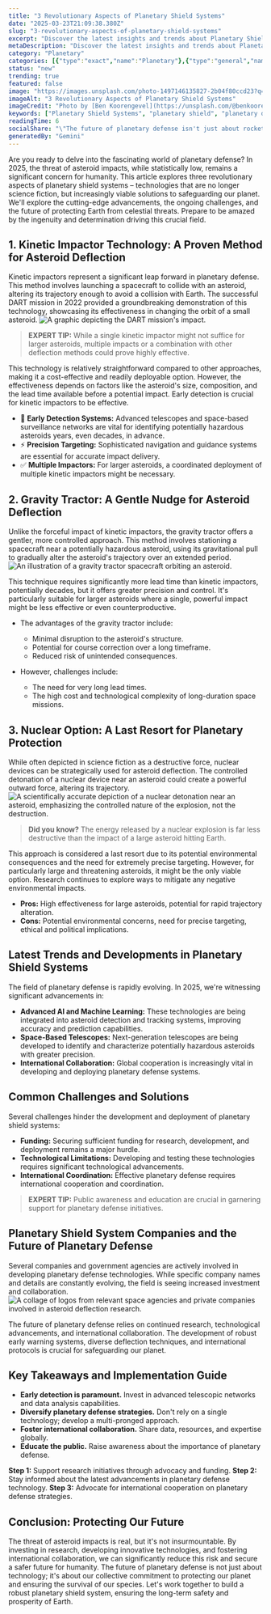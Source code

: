 ```yaml
---
title: "3 Revolutionary Aspects of Planetary Shield Systems"
date: "2025-03-23T21:09:38.380Z"
slug: "3-revolutionary-aspects-of-planetary-shield-systems"
excerpt: "Discover the latest insights and trends about Planetary Shield Systems. This comprehensive guide covers everything you need to know about Planetary Shield Systems in 2025."
metaDescription: "Discover the latest insights and trends about Planetary Shield Systems. This comprehensive guide covers everything you need to know about Planetary Shield ..."
category: "Planetary"
categories: [{"type":"exact","name":"Planetary"},{"type":"general","name":"Space Defense"},{"type":"medium","name":"Energy Physics"},{"type":"specific","name":"Kinetic Impactors"},{"type":"niche","name":"Hypervelocity Projectile Deflection"}]
status: "new"
trending: true
featured: false
image: "https://images.unsplash.com/photo-1497146135827-2b04f80ccd23?q=85&w=1200&fit=max&fm=webp&auto=compress"
imageAlt: "3 Revolutionary Aspects of Planetary Shield Systems"
imageCredit: "Photo by [Ben Koorengevel](https://unsplash.com/@benkoorengevel) on Unsplash"
keywords: ["Planetary Shield Systems", "planetary shield", "planetary defense systems", "asteroid deflection", "planetary protection", "space shield technology", "how to protect earth from asteroids", "cost of planetary defense", "planetary shield system companies", "best planetary defense strategies"]
readingTime: 6
socialShare: "\"The future of planetary defense isn't just about rockets and lasers; it's about global collaboration and a shared commitment to safeguarding our planet from celestial threats.\""
generatedBy: "Gemini"
---
```




Are you ready to delve into the fascinating world of planetary defense? In 2025, the threat of asteroid impacts, while statistically low, remains a significant concern for humanity.  This article explores three revolutionary aspects of planetary shield systems – technologies that are no longer science fiction, but increasingly viable solutions to safeguarding our planet.  We'll explore the cutting-edge advancements, the ongoing challenges, and the future of protecting Earth from celestial threats.  Prepare to be amazed by the ingenuity and determination driving this crucial field.

## 1.  Kinetic Impactor Technology:  A Proven Method for Asteroid Deflection

Kinetic impactors represent a significant leap forward in planetary defense.  This method involves launching a spacecraft to collide with an asteroid, altering its trajectory enough to avoid a collision with Earth.  The successful DART mission in 2022 provided a groundbreaking demonstration of this technology, showcasing its effectiveness in changing the orbit of a small asteroid. ![A graphic depicting the DART mission's impact.](https://images.unsplash.com/photo-1663490791955-66ffa2941a3c?q=85&w=1200&fit=max&fm=webp&auto=compress)

> **EXPERT TIP:** While a single kinetic impactor might not suffice for larger asteroids, multiple impacts or a combination with other deflection methods could prove highly effective.

This technology is relatively straightforward compared to other approaches, making it a cost-effective and readily deployable option.  However, the effectiveness depends on factors like the asteroid's size, composition, and the lead time available before a potential impact.  Early detection is crucial for kinetic impactors to be effective.

* 🔑 **Early Detection Systems:**  Advanced telescopes and space-based surveillance networks are vital for identifying potentially hazardous asteroids years, even decades, in advance.
* ⚡ **Precision Targeting:**  Sophisticated navigation and guidance systems are essential for accurate impact delivery.
* ✅ **Multiple Impactors:** For larger asteroids, a coordinated deployment of multiple kinetic impactors might be necessary.

## 2.  Gravity Tractor: A Gentle Nudge for Asteroid Deflection

Unlike the forceful impact of kinetic impactors, the gravity tractor offers a gentler, more controlled approach.  This method involves stationing a spacecraft near a potentially hazardous asteroid, using its gravitational pull to gradually alter the asteroid's trajectory over an extended period. ![An illustration of a gravity tractor spacecraft orbiting an asteroid.](https://images.unsplash.com/photo-1686747506706-67418fbd612c?q=85&w=1200&fit=max&fm=webp&auto=compress)

This technique requires significantly more lead time than kinetic impactors, potentially decades, but it offers greater precision and control.  It's particularly suitable for larger asteroids where a single, powerful impact might be less effective or even counterproductive.

*  The advantages of the gravity tractor include:
    *  Minimal disruption to the asteroid's structure.
    *  Potential for course correction over a long timeframe.
    *  Reduced risk of unintended consequences.

*  However, challenges include:
    *  The need for very long lead times.
    *  The high cost and technological complexity of long-duration space missions.

## 3.  Nuclear Option: A Last Resort for Planetary Protection

While often depicted in science fiction as a destructive force, nuclear devices can be strategically used for asteroid deflection.  The controlled detonation of a nuclear device near an asteroid could create a powerful outward force, altering its trajectory.  ![A scientifically accurate depiction of a nuclear detonation near an asteroid, emphasizing the controlled nature of the explosion, not the destruction.](https://images.unsplash.com/photo-1699972292298-1d4a046c2158?q=85&w=1200&fit=max&fm=webp&auto=compress)

> **Did you know?**  The energy released by a nuclear explosion is far less destructive than the impact of a large asteroid hitting Earth.

This approach is considered a last resort due to its potential environmental consequences and the need for extremely precise targeting.  However, for particularly large and threatening asteroids, it might be the only viable option.  Research continues to explore ways to mitigate any negative environmental impacts.

*  **Pros:**  High effectiveness for large asteroids, potential for rapid trajectory alteration.
*  **Cons:**  Potential environmental concerns, need for precise targeting, ethical and political implications.

## Latest Trends and Developments in Planetary Shield Systems

The field of planetary defense is rapidly evolving.  In 2025, we're witnessing significant advancements in:

* **Advanced AI and Machine Learning:**  These technologies are being integrated into asteroid detection and tracking systems, improving accuracy and prediction capabilities.
* **Space-Based Telescopes:**  Next-generation telescopes are being developed to identify and characterize potentially hazardous asteroids with greater precision.
* **International Collaboration:**  Global cooperation is increasingly vital in developing and deploying planetary defense systems.

## Common Challenges and Solutions

Several challenges hinder the development and deployment of planetary shield systems:

* **Funding:** Securing sufficient funding for research, development, and deployment remains a major hurdle.
* **Technological Limitations:**  Developing and testing these technologies requires significant technological advancements.
* **International Coordination:**  Effective planetary defense requires international cooperation and coordination.

> **EXPERT TIP:**  Public awareness and education are crucial in garnering support for planetary defense initiatives.

## Planetary Shield System Companies and the Future of Planetary Defense

Several companies and government agencies are actively involved in developing planetary defense technologies. While specific company names and details are constantly evolving, the field is seeing increased investment and collaboration.  ![A collage of logos from relevant space agencies and private companies involved in asteroid deflection research.](https://images.unsplash.com/photo-1497146135827-2b04f80ccd23?q=85&w=1200&fit=max&fm=webp&auto=compress)

The future of planetary defense relies on continued research, technological advancements, and international collaboration.  The development of robust early warning systems, diverse deflection techniques, and international protocols is crucial for safeguarding our planet.

## Key Takeaways and Implementation Guide

* **Early detection is paramount.**  Invest in advanced telescopic networks and data analysis capabilities.
* **Diversify planetary defense strategies.**  Don't rely on a single technology; develop a multi-pronged approach.
* **Foster international collaboration.**  Share data, resources, and expertise globally.
* **Educate the public.**  Raise awareness about the importance of planetary defense.

**Step 1:** Support research initiatives through advocacy and funding.
**Step 2:** Stay informed about the latest advancements in planetary defense technology.
**Step 3:** Advocate for international cooperation on planetary defense strategies.

## Conclusion:  Protecting Our Future

The threat of asteroid impacts is real, but it's not insurmountable.  By investing in research, developing innovative technologies, and fostering international collaboration, we can significantly reduce this risk and secure a safer future for humanity.  The future of planetary defense is not just about technology; it's about our collective commitment to protecting our planet and ensuring the survival of our species.  Let's work together to build a robust planetary shield system, ensuring the long-term safety and prosperity of Earth.

